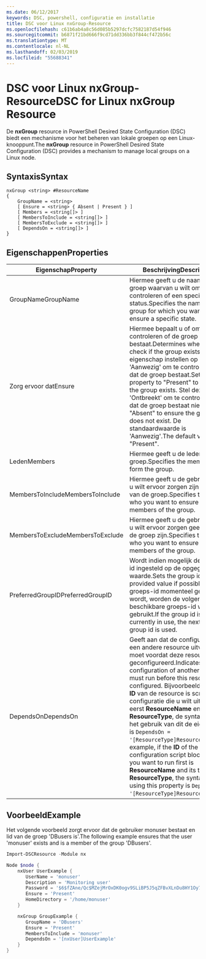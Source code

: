 ```yaml
---
ms.date: 06/12/2017
keywords: DSC, powershell, configuratie en installatie
title: DSC voor Linux nxGroup-Resource
ms.openlocfilehash: c61b6ab4a8c56d085b5297dcfc7582187d54f946
ms.sourcegitcommit: b6871f21bd666f9cd71dd336bb3f844cf472b56c
ms.translationtype: MT
ms.contentlocale: nl-NL
ms.lasthandoff: 02/03/2019
ms.locfileid: "55688341"
---
```

# <a name="dsc-for-linux-nxgroup-resource"></a><span data-ttu-id="023b1-103">DSC voor Linux nxGroup-Resource</span><span class="sxs-lookup"><span data-stu-id="023b1-103">DSC for Linux nxGroup Resource</span></span>

<span data-ttu-id="023b1-104">De **nxGroup** resource in PowerShell Desired State Configuration (DSC) biedt een mechanisme voor het beheren van lokale groepen op een Linux-knooppunt.</span><span class="sxs-lookup"><span data-stu-id="023b1-104">The **nxGroup** resource in PowerShell Desired State Configuration (DSC) provides a mechanism to manage local groups on a Linux node.</span></span>

## <a name="syntax"></a><span data-ttu-id="023b1-105">Syntaxis</span><span class="sxs-lookup"><span data-stu-id="023b1-105">Syntax</span></span>

```
nxGroup <string> #ResourceName
{
    GroupName = <string>
    [ Ensure = <string> { Absent | Present } ]
    [ Members = <string[]> ]
    [ MembersToInclude = <string[]> ]
    [ MembersToExclude = <string[]> ]
    [ DependsOn = <string[]> ]
}
```

## <a name="properties"></a><span data-ttu-id="023b1-106">Eigenschappen</span><span class="sxs-lookup"><span data-stu-id="023b1-106">Properties</span></span>

|  <span data-ttu-id="023b1-107">Eigenschap</span><span class="sxs-lookup"><span data-stu-id="023b1-107">Property</span></span> |  <span data-ttu-id="023b1-108">Beschrijving</span><span class="sxs-lookup"><span data-stu-id="023b1-108">Description</span></span> |
|---|---|
| <span data-ttu-id="023b1-109">GroupName</span><span class="sxs-lookup"><span data-stu-id="023b1-109">GroupName</span></span>| <span data-ttu-id="023b1-110">Hiermee geeft u de naam van de groep waarvan u wilt om te controleren of een specifieke status.</span><span class="sxs-lookup"><span data-stu-id="023b1-110">Specifies the name of the group for which you want to ensure a specific state.</span></span>|
| <span data-ttu-id="023b1-111">Zorg ervoor dat</span><span class="sxs-lookup"><span data-stu-id="023b1-111">Ensure</span></span>| <span data-ttu-id="023b1-112">Hiermee bepaalt u of om te controleren of de groep bestaat.</span><span class="sxs-lookup"><span data-stu-id="023b1-112">Determines whether to check if the group exists.</span></span> <span data-ttu-id="023b1-113">Deze eigenschap instellen op 'Aanwezig' om te controleren of dat de groep bestaat.</span><span class="sxs-lookup"><span data-stu-id="023b1-113">Set this property to "Present" to ensure the group exists.</span></span> <span data-ttu-id="023b1-114">Stel deze in op 'Ontbreekt' om te controleren of dat de groep bestaat niet.</span><span class="sxs-lookup"><span data-stu-id="023b1-114">Set it to "Absent" to ensure the group does not exist.</span></span> <span data-ttu-id="023b1-115">De standaardwaarde is 'Aanwezig'.</span><span class="sxs-lookup"><span data-stu-id="023b1-115">The default value is "Present".</span></span>|
| <span data-ttu-id="023b1-116">Leden</span><span class="sxs-lookup"><span data-stu-id="023b1-116">Members</span></span>| <span data-ttu-id="023b1-117">Hiermee geeft u de leden die de groep.</span><span class="sxs-lookup"><span data-stu-id="023b1-117">Specifies the members that form the group.</span></span>|
| <span data-ttu-id="023b1-118">MembersToInclude</span><span class="sxs-lookup"><span data-stu-id="023b1-118">MembersToInclude</span></span>| <span data-ttu-id="023b1-119">Hiermee geeft u de gebruikers die u wilt ervoor zorgen zijn leden van de groep.</span><span class="sxs-lookup"><span data-stu-id="023b1-119">Specifies the users who you want to ensure are members of the group.</span></span>|
| <span data-ttu-id="023b1-120">MembersToExclude</span><span class="sxs-lookup"><span data-stu-id="023b1-120">MembersToExclude</span></span>| <span data-ttu-id="023b1-121">Hiermee geeft u de gebruikers die u wilt ervoor zorgen geen lid van de groep zijn.</span><span class="sxs-lookup"><span data-stu-id="023b1-121">Specifies the users who you want to ensure are not members of the group.</span></span>|
| <span data-ttu-id="023b1-122">PreferredGroupID</span><span class="sxs-lookup"><span data-stu-id="023b1-122">PreferredGroupID</span></span>| <span data-ttu-id="023b1-123">Wordt indien mogelijk de groeps-id ingesteld op de opgegeven waarde.</span><span class="sxs-lookup"><span data-stu-id="023b1-123">Sets the group id to the provided value if possible.</span></span> <span data-ttu-id="023b1-124">Als de groeps-id momenteel gebruikt wordt, worden de volgende beschikbare groeps-id wordt gebruikt.</span><span class="sxs-lookup"><span data-stu-id="023b1-124">If the group id is currently in use, the next available group id is used.</span></span>|
| <span data-ttu-id="023b1-125">DependsOn</span><span class="sxs-lookup"><span data-stu-id="023b1-125">DependsOn</span></span> | <span data-ttu-id="023b1-126">Geeft aan dat de configuratie van een andere resource uitvoeren moet voordat deze resource is geconfigureerd.</span><span class="sxs-lookup"><span data-stu-id="023b1-126">Indicates that the configuration of another resource must run before this resource is configured.</span></span> <span data-ttu-id="023b1-127">Bijvoorbeeld, als de **ID** van de resource is scriptblok configuratie die u wilt uitvoeren eerst **ResourceName** en het type **ResourceType**, de syntaxis voor het gebruik van dit de eigenschap is `DependsOn = '[ResourceType]ResourceName'`.</span><span class="sxs-lookup"><span data-stu-id="023b1-127">For example, if the **ID** of the resource configuration script block that you want to run first is **ResourceName** and its type is **ResourceType**, the syntax for using this property is `DependsOn = '[ResourceType]ResourceName'`.</span></span>|

## <a name="example"></a><span data-ttu-id="023b1-128">Voorbeeld</span><span class="sxs-lookup"><span data-stu-id="023b1-128">Example</span></span>

<span data-ttu-id="023b1-129">Het volgende voorbeeld zorgt ervoor dat de gebruiker monuser bestaat en lid van de groep 'DBusers is'.</span><span class="sxs-lookup"><span data-stu-id="023b1-129">The following example ensures that the user 'monuser' exists and is a member of the group 'DBusers'.</span></span>

```powershell
Import-DSCResource -Module nx

Node $node {
    nxUser UserExample {
       UserName = 'monuser'
       Description = 'Monitoring user'
       Password = '$6$fZAne/Qc$MZejMrOxDK0ogv9SLiBP5J5qZFBvXLnDu8HY1Oy7ycX.Y3C7mGPUfeQy3A82ev3zIabhDQnj2ayeuGn02CqE/0'
       Ensure = 'Present'
       HomeDirectory = '/home/monuser'
    }

    nxGroup GroupExample {
       GroupName = 'DBusers'
       Ensure = 'Present'
       MembersToInclude = 'monuser'
       DependsOn = '[nxUser]UserExample'
    }
}
```